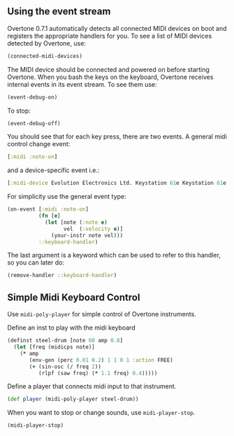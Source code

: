 ## Using the event stream

Overtone 0.7.1 automatically detects all connected MIDI devices on boot and registers the appropriate handlers for you. To see a list of MIDI devices detected by Overtone, use:

```clj
(connected-midi-devices)
```

The MIDI device should be connected and powered on before starting Overtone. When you bash the keys on the keyboard, Overtone receives internal events in its event stream. To see them use:

```clj
(event-debug-on)
```

To stop:

```clj
(event-debug-off)
```

You should see that for each key press, there are two events. A general midi control change event:

```clj
[:midi :note-on]
```

and a device-specific event i.e.:

```clj
[:midi-device Evolution Electronics Ltd. Keystation 61e Keystation 61e :note-on]
```

For simplicity use the general event type:

```clj
(on-event [:midi :note-on]
          (fn [e]
            (let [note (:note e)
                  vel  (:velocity e)]
              (your-instr note vel)))
          ::keyboard-handler)
```

The last argument is a keyword which can be used to refer to this handler, so you can later do:

```clj
(remove-handler ::keyboard-handler)
```

## Simple Midi Keyboard Control

Use `midi-poly-player` for simple control of Overtone instruments.

Define an inst to play with the midi keyboard

```clj
(definst steel-drum [note 60 amp 0.8]
  (let [freq (midicps note)]
    (* amp
       (env-gen (perc 0.01 0.2) 1 1 0 1 :action FREE)
       (+ (sin-osc (/ freq 2))
          (rlpf (saw freq) (* 1.1 freq) 0.4)))))
```

Define a player that connects midi input to that instrument.

```clj
(def player (midi-poly-player steel-drum))
```

When you want to stop or change sounds, use `midi-player-stop`.

```clj
(midi-player-stop)
```